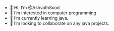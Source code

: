 - 👋 Hi, I’m @AshvathSood
- 👀 I’m interested in computer programming.
- 🌱 I’m currently learning java.
- 💞️ I’m looking to collaborate on any java projects.

<!---
AshvathSood/AshvathSood is a ✨ special ✨ repository because its `README.md` (this file) appears on your GitHub profile.
You can click the Preview link to take a look at your changes.
--->

